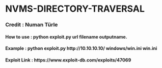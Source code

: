 # NVMS-DIRECTORY-TRAVERSAL



<h3> Credit : Numan Türle </h3>

<h4> How to use : python exploit.py url filename outputname.</h4>
<h4> Example    : python exploit.py http://10.10.10.10/ windows/win.ini win.ini </h4>

<h4> Exploit Link    : https://www.exploit-db.com/exploits/47069 </h4>
